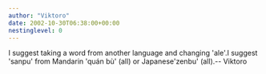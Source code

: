 ```yaml
---
author: "Viktoro"
date: 2002-10-30T06:38:00+00:00
nestinglevel: 0
---
```

I suggest taking a word from another language and changing 'ale'.I suggest 'sanpu' from Mandarin 'quán bù' (all) or Japanese'zenbu' (all).--
Viktoro